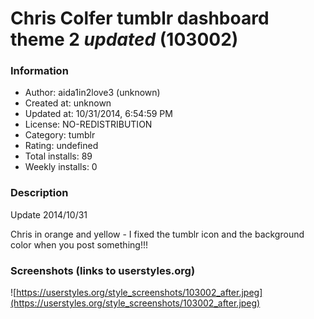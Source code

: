 # Chris Colfer tumblr dashboard theme 2 *updated* (103002)

### Information
- Author: aida1in2love3 (unknown)
- Created at: unknown
- Updated at: 10/31/2014, 6:54:59 PM
- License: NO-REDISTRIBUTION
- Category: tumblr
- Rating: undefined
- Total installs: 89
- Weekly installs: 0


### Description
Update 2014/10/31

Chris in orange and yellow - I fixed the tumblr icon and the background color when you post something!!!


### Screenshots (links to userstyles.org)
![https://userstyles.org/style_screenshots/103002_after.jpeg](https://userstyles.org/style_screenshots/103002_after.jpeg)


